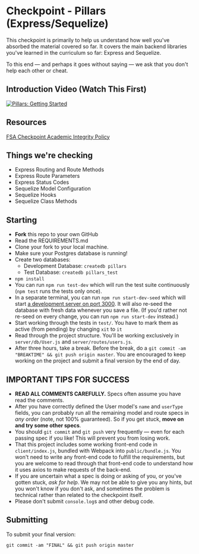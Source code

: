 # Checkpoint - Pillars (Express/Sequelize)

This checkpoint is primarily to help us understand how well you've absorbed the material covered so far. It covers the main backend libraries you've learned in the curriculum so far: Express and Sequelize.

To this end — and perhaps it goes without saying — we ask that you don't help each other or cheat.

## Introduction Video (Watch This First)

[![Pillars: Getting Started](https://img.youtube.com/vi/C5tOaT0xjOg/0.jpg)](https://youtu.be/C5tOaT0xjOg)

## Resources

[FSA Checkpoint Academic Integrity Policy](https://gist.github.com/danceoval/e6a718388cb7325098d85704d81bc8a7)

## Things we're checking

- Express Routing and Route Methods
- Express Route Parameters
- Express Status Codes
- Sequelize Model Configuration
- Sequelize Hooks
- Sequelize Class Methods

## Starting

- **Fork** this repo to your own GitHub
- Read the REQUIREMENTS.md
- Clone your fork to your local machine.
- Make sure your Postgres database is running!
- Create two databases:
  - Development Database: `createdb pillars`
  - Test Database: `createdb pillars_test`
- `npm install`
- You can run `npm run test-dev` which will run the test suite continuously (`npm test` runs the tests only once).
- In a separate terminal, you can run `npm run start-dev-seed` which will start [a development server on port 3000](http://localhost:3000). It will also re-seed the database with fresh data whenever you save a file. (If you'd rather not re-seed on every change, you can run `npm run start-dev` instead.)
- Start working through the tests in `test/`. You have to mark them as active (from pending) by changing `xit` to `it`
- Read through the project structure. You'll be working exclusively in `server/db/User.js` and `server/routes/users.js`.
- After three hours, take a break. Before the break, do a `git commit -am "BREAKTIME" && git push origin master`. You are encouraged to keep working on the project and submit a final version by the end of day.

## IMPORTANT TIPS FOR SUCCESS

- **READ ALL COMMENTS CAREFULLY.** Specs often assume you have read the comments.
- After you have correctly defined the User model's `name` and `userType` fields, you can probably run all the remaining model and route specs in _any order_ (note, not 100% guaranteed). So if you get stuck, **move on and try some other specs**.
- You should `git commit` and `git push` very frequently — even for each passing spec if you like! This will prevent you from losing work.
- That this project includes some working front-end code in `client/index.js`, bundled with Webpack into `public/bundle.js`. You won't need to write any front-end code to fulfill the requirements, but you are welcome to read through that front-end code to understand how it uses axios to make requests of the back-end.
- If you are uncertain what a spec is doing or asking of you, or you've gotten stuck, _ask for help_. We may not be able to give you any hints, but you won't know if you don't ask, and sometimes the problem is technical rather than related to the checkpoint itself.
- Please don't submit `console.log`s and other debug code.

## Submitting

To submit your final version:

`git commit -am "FINAL" && git push origin master`

